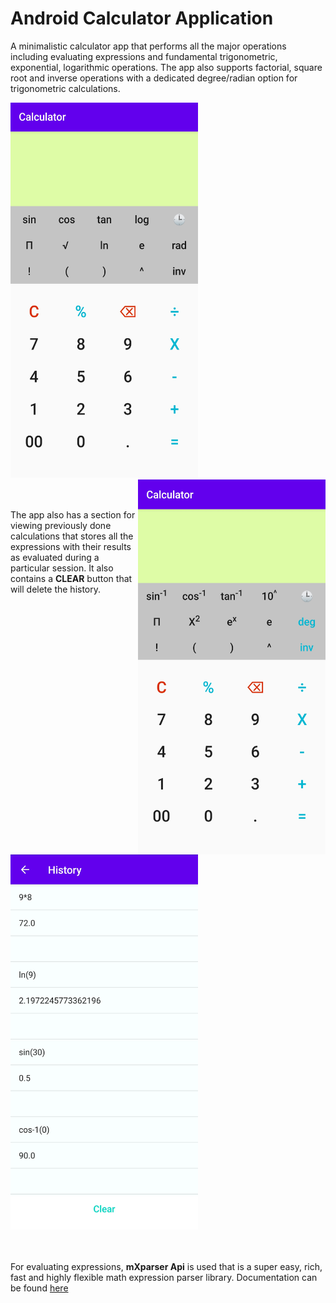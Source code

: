# Android Calculator Application
A minimalistic calculator app that performs all the major operations including evaluating expressions and fundamental trigonometric, exponential, logarithmic operations.
The app also supports factorial, square root and inverse operations with a dedicated degree/radian option for trigonometric calculations.

<img src="calc1[1].jpg" width="300" height="600"> <img src="calc3[1].jpg" width="300" height="600" align="right">

<br><br>
The app also has a section for viewing previously done calculations that stores all the expressions with their results as evaluated during a particular session.
It also contains a **CLEAR** button that will delete the history.

<img src="calc2[1].jpg" width="300" height="600">

<br><br>
For evaluating expressions, **mXparser Api** is used that is a super easy, rich, fast and highly flexible math expression parser library.
Documentation can be found [here](http://mathparser.org/)
